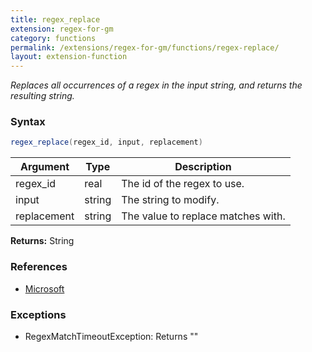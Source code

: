 ```yaml
---
title: regex_replace
extension: regex-for-gm
category: functions
permalink: /extensions/regex-for-gm/functions/regex-replace/
layout: extension-function
---
```


_Replaces all occurrences of a regex in the input string, and returns the resulting string._

### Syntax ###
```cs
regex_replace(regex_id, input, replacement)
```

| Argument | Type | Description |
| --- | --- | --- |
| regex_id | real | The id of the regex to use. |
| input | string | The string to modify. |
| replacement | string | The value to replace matches with. |

**Returns:** String

### References ###

* [Microsoft](https://docs.microsoft.com/en-us/dotnet/api/system.text.regularexpressions.regex.replace?view=netframework-4.7#System_Text_RegularExpressions_Regex_Replace_System_String_System_String_)

### Exceptions ###

* RegexMatchTimeoutException: Returns ""

